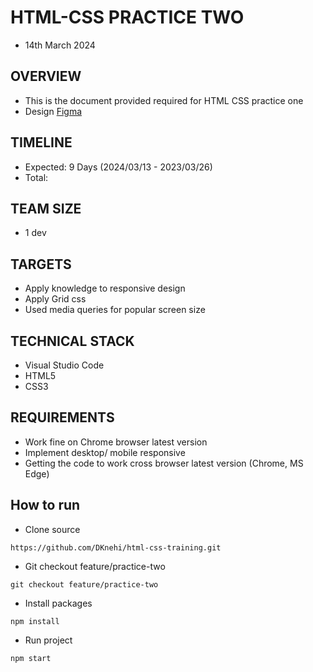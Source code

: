 # HTML-CSS PRACTICE TWO
* 14th March 2024
## OVERVIEW
* This is the document provided required for HTML CSS practice one
* Design [Figma](https://www.figma.com/file/GVJ6xp9S1MUN1CPUGGxQ7e/Responsive-Web-Page-%F0%9F%8E%89-(Community)?type=design&node-id=8-703&mode=design&t=40HrvyKlWJtfJuud-0)
## TIMELINE
* Expected: 9 Days (2024/03/13 - 2023/03/26)
* Total:    
## TEAM SIZE
* 1 dev
## TARGETS
* Apply knowledge to responsive design
* Apply Grid css
* Used media queries for popular screen size
## TECHNICAL STACK
* Visual Studio Code
* HTML5
* CSS3
## REQUIREMENTS
* Work fine on Chrome browser latest version
* Implement desktop/ mobile responsive
* Getting the code to work cross browser latest version (Chrome, MS Edge)
## How to run
* Clone source 
```
https://github.com/DKnehi/html-css-training.git
```
* Git checkout feature/practice-two
```
git checkout feature/practice-two
```
* Install packages
```
npm install
```
* Run project
```
npm start
```